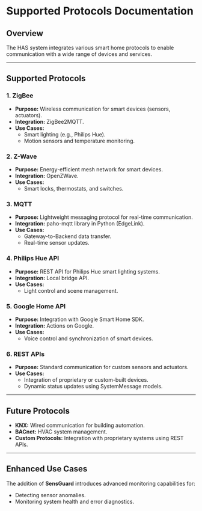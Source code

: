 # Supported Protocols Documentation

## Overview
The HAS system integrates various smart home protocols to enable communication with a wide range of devices and services.

---

## Supported Protocols

### **1. ZigBee**
- **Purpose:** Wireless communication for smart devices (sensors, actuators).
- **Integration:** ZigBee2MQTT.
- **Use Cases:**
  - Smart lighting (e.g., Philips Hue).
  - Motion sensors and temperature monitoring.

### **2. Z-Wave**
- **Purpose:** Energy-efficient mesh network for smart devices.
- **Integration:** OpenZWave.
- **Use Cases:**
  - Smart locks, thermostats, and switches.

### **3. MQTT**
- **Purpose:** Lightweight messaging protocol for real-time communication.
- **Integration:** paho-mqtt library in Python (EdgeLink).
- **Use Cases:**
  - Gateway-to-Backend data transfer.
  - Real-time sensor updates.

### **4. Philips Hue API**
- **Purpose:** REST API for Philips Hue smart lighting systems.
- **Integration:** Local bridge API.
- **Use Cases:**
  - Light control and scene management.

### **5. Google Home API**
- **Purpose:** Integration with Google Smart Home SDK.
- **Integration:** Actions on Google.
- **Use Cases:**
  - Voice control and synchronization of smart devices.

### **6. REST APIs**
- **Purpose:** Standard communication for custom sensors and actuators.
- **Use Cases:**
  - Integration of proprietary or custom-built devices.
  - Dynamic status updates using SystemMessage models.

---

## Future Protocols
- **KNX:** Wired communication for building automation.
- **BACnet:** HVAC system management.
- **Custom Protocols:** Integration with proprietary systems using REST APIs.

---

## Enhanced Use Cases
The addition of **SensGuard** introduces advanced monitoring capabilities for:
- Detecting sensor anomalies.
- Monitoring system health and error diagnostics.